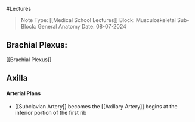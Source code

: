 
#Lectures

> Note Type: [[Medical School Lectures]]
> Block: Musculoskeletal
> Sub-Block: General Anatomy
> Date: 08-07-2024

## Brachial Plexus:
[[Brachial Plexus]]

## Axilla
#### Arterial Plans
  - [[Subclavian Artery]] becomes the [[Axillary Artery]] begins at the inferior portion of the first rib
  